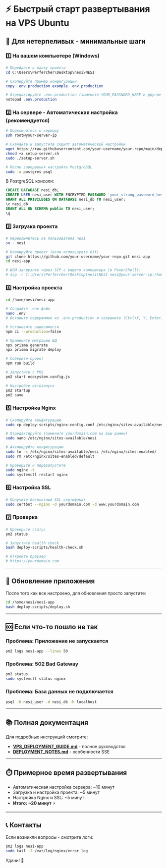 # ⚡ Быстрый старт развертывания на VPS Ubuntu

## 🎯 Для нетерпеливых - минимальные шаги

### 1️⃣ На вашем компьютере (Windows)

```powershell
# Перейдите в папку проекта
cd C:\Users\Perfercher\Desktop\nesi\NESI

# Скопируйте пример конфигурации
copy .env.production.example .env.production

# Отредактируйте .env.production (замените YOUR_PASSWORD_HERE и другие значения)
notepad .env.production
```

### 2️⃣ На сервере - Автоматическая настройка (рекомендуется)

```bash
# Подключитесь к серверу
ssh root@your-server-ip

# Скачайте и запустите скрипт автоматической настройки
wget https://raw.githubusercontent.com/your-username/your-repo/main/deploy-scripts/setup-server.sh
chmod +x setup-server.sh
sudo ./setup-server.sh

# После завершения настройте PostgreSQL
sudo -u postgres psql
```

В PostgreSQL консоли:

```sql
CREATE DATABASE nesi_db;
CREATE USER nesi_user WITH ENCRYPTED PASSWORD 'your_strong_password_here';
GRANT ALL PRIVILEGES ON DATABASE nesi_db TO nesi_user;
\c nesi_db
GRANT ALL ON SCHEMA public TO nesi_user;
\q
```

### 3️⃣ Загрузка проекта

```bash
# Переключитесь на пользователя nesi
su - nesi

# Клонируйте проект (если используете Git)
git clone https://github.com/your-username/your-repo.git nesi-app
cd nesi-app

# ИЛИ загрузите через SCP с вашего компьютера (в PowerShell):
# scp -r C:\Users\Perfercher\Desktop\nesi\NESI nesi@your-server-ip:/home/nesi/nesi-app
```

### 4️⃣ Настройка проекта

```bash
cd /home/nesi/nesi-app

# Создайте .env файл
nano .env
# Вставьте содержимое из .env.production и сохраните (Ctrl+X, Y, Enter)

# Установите зависимости
npm ci --production=false

# Примените миграции БД
npx prisma generate
npx prisma migrate deploy

# Соберите проект
npm run build

# Запустите с PM2
pm2 start ecosystem.config.js

# Настройте автозапуск
pm2 startup
pm2 save
```

### 5️⃣ Настройка Nginx

```bash
# Скопируйте конфигурацию
sudo cp deploy-scripts/nginx-config.conf /etc/nginx/sites-available/nesi

# Отредактируйте (замените yourdomain.com на ваш домен)
sudo nano /etc/nginx/sites-available/nesi

# Активируйте конфигурацию
sudo ln -s /etc/nginx/sites-available/nesi /etc/nginx/sites-enabled/
sudo rm /etc/nginx/sites-enabled/default

# Проверьте и перезапустите
sudo nginx -t
sudo systemctl restart nginx
```

### 6️⃣ Настройка SSL

```bash
# Получите бесплатный SSL сертификат
sudo certbot --nginx -d yourdomain.com -d www.yourdomain.com
```

### 7️⃣ Проверка

```bash
# Проверьте статус
pm2 status

# Запустите health check
bash deploy-scripts/health-check.sh

# Откройте браузер
# https://yourdomain.com
```

---

## 🔄 Обновление приложения

После того как все настроено, для обновления просто запустите:

```bash
cd /home/nesi/nesi-app
bash deploy-scripts/deploy.sh
```

---

## 🆘 Если что-то пошло не так

### Проблема: Приложение не запускается

```bash
pm2 logs nesi-app --lines 50
```

### Проблема: 502 Bad Gateway

```bash
pm2 status
sudo systemctl status nginx
```

### Проблема: База данных не подключается

```bash
psql -U nesi_user -d nesi_db -h localhost
```

---

## 📚 Полная документация

Для подробных инструкций смотрите:

- **[VPS_DEPLOYMENT_GUIDE.md](./VPS_DEPLOYMENT_GUIDE.md)** - полное руководство
- **[DEPLOYMENT_NOTES.md](./DEPLOYMENT_NOTES.md)** - особенности SSE

---

## ⏱️ Примерное время развертывания

- Автоматическая настройка сервера: ~10 минут
- Загрузка и настройка проекта: ~5 минут
- Настройка Nginx и SSL: ~5 минут
- **Итого: ~20 минут** ⚡

---

## 📞 Контакты

Если возникли вопросы - смотрите логи:

```bash
pm2 logs nesi-app
sudo tail -f /var/log/nginx/error.log
```

Удачи! 🚀
